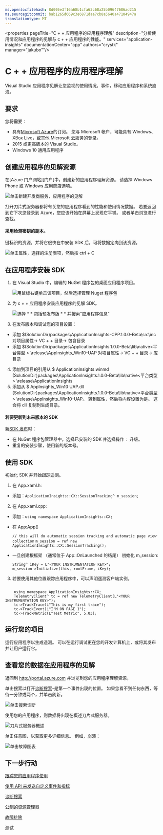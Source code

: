 ```yaml
---
ms.openlocfilehash: 8d005e3f16a68b1cfa63c68a25b09647686ad215
ms.sourcegitcommit: bab1265d669c3e6871daa7cb8a5640a47104947a
translationtype: MT
---
```

<properties 
    pageTitle="C + + 应用程序的应用程序理解" 
    description="分析使用情况和应用程序的见解与 c + + 应用程序的性能。" 
    services="application-insights" 
    documentationCenter="cpp"
    authors="crystk" 
    manager="jakubo""/>

<tags 
    ms.service="application-insights" 
    ms.workload="mobile" 
    ms.tgt_pltfrm="universal" 
    ms.devlang="na" 
    ms.topic="article" 
    ms.date="06/03/2015" 
    ms.author="crystk"/>

# C + + 应用程序的应用程序理解

Visual Studio 应用程序见解让您监视的使用情况，事件，移动应用程序和系统崩溃。

## 要求

您将需要︰

* 具有[Microsoft Azure](http://azure.com)的订阅。 您与 Microsoft 帐户，可能具有 Windows、 XBox Live，或其他 Microsoft 云服务的登录。
* 2015 或更高版本的 Visual Studio。
* Windows 10 通用应用程序

## 创建应用程序的见解资源

在[Azure 门户网站][门户]中，创建新的应用程序理解资源。 请选择 Windows Phone 或 Windows 应用商店选项。

![单击新建开发商服务，应用程序的见解](./media/app-insights-windows-cpp/01-universal.png)

打开刀片式服务器都将有关您的应用程序看到的性能和使用情况数据。 若要返回到它下次您登录到 Azure，您应该开始在屏幕上发现它平铺。 或者单击浏览进行查找。

####  采用检测密钥的副本。

键标识的资源，并将它很快在中安装 SDK 后，可将数据定向到该资源。

![单击属性，选择的注册表项，然后按 ctrl + C](./media/app-insights-windows-cpp/02-props-asp.png)

## <a name="sdk"></a> 在应用程序安装 SDK


1. 在 Visual Studio 中，编辑的 NuGet 程序包的桌面应用程序项目。

    ![用鼠标右键单击该项目，然后选择管理 Nuget 程序包](./media/app-insights-windows-cpp/03-nuget.png)

2. 为 c + + 应用程序安装应用程序的见解 SDK。

    ![选择 * * 包括预发布版 * * 并搜索"应用程序信息"](./media/app-insights-windows-cpp/04-nuget.png)

3. 在发布版本和调试您的项目设置︰ 
  - 添加 $(SolutionDir)packages\ApplicationInsights-CPP.1.0.0-Beta\src\inc 对项目属性-> VC + + 目录-> 包含目录
  - 添加 $(SolutionDir)packages\ApplicationInsights.1.0.0-Beta\lib\native\<平台类型 > \release\AppInsights_Win10-UAP 对项目属性-> VC + + 目录-> 库目录

4. 添加到项目的引用从 $ ApplicationInsights.winmd (SolutionDir)packages\ApplicationInsights.1.0.0-Beta\lib\native\<平台类型 > \release\ApplicationInsights
5. 添加从 $ AppInsights_Win10 UAP.dll (SolutionDir)packages\ApplicationInsights.1.0.0-Beta\lib\native\<平台类型 > \release\AppInsights_Win10-UAP。 转到属性，然后将内容设置为是。 这会将 dll 复制到生成目录。


#### 若要更新到未来版本的 SDK

新[SDK 发布](app-insights-release-notes-windows-cpp.md)时︰

* 在 NuGet 程序包管理器中，选择已安装的 SDK 并选择操作︰ 升级。
* 重复的安装步骤，使用新的版本号。

## 使用 SDK

初始化 SDK 并开始跟踪遥测。

1. 在 App.xaml.h: 
  - 添加︰`ApplicationInsights::CX::SessionTracking^ m_session;`
2. 在 App.xaml.cpp:
  - 添加︰`using namespace ApplicationInsights::CX;`

  - 在 App:App()
    
     `// this will do automatic session tracking and automatic page view collection`
     `m_session = ref new ApplicationInsights::CX::SessionTracking();`

  - 一旦创建根框架 （通常位于 App::OnLaunched 的结尾） 初始化 m_session:
    
    ```
    String^ iKey = L"<YOUR INSTRUMENTATION KEY>";
    m_session->Initialize(this, rootFrame, iKey);
    ```

3. 若要使用其他位置跟踪应用程序中，可以声明遥测客户端实例。


```

    using namespace ApplicationInsights::CX;
    TelemetryClient^ tc = ref new TelemetryClient(L"<YOUR INSTRUMENTATION KEY>");
    tc->TrackTrace(L"This is my first trace");
    tc->TrackEvent(L"I'M ON PAGE 1");
    tc->TrackMetric(L"Test Metric", 5.03);
```


## <a name="run"></a> 运行您的项目

运行应用程序以生成遥测。 可以在运行调试更在您的开发计算机上，或将其发布并让用户运行它。

## 查看您的数据在应用程序的见解

返回到 http://portal.azure.com 并浏览到您的应用程序理解资源。

单击搜索以打开[诊断搜索][诊断]-是第一个事件出现的位置。 如果您看不到任何东西，等待一分钟或两个，并单击刷新。

![单击搜索诊断](./media/app-insights-windows-cpp/21-search.png)

使用您的应用程序，则数据将出现在概述刀片式服务器。

![刀片式服务器概述](./media/app-insights-windows-cpp/22-oview.png)

单击任意图，以获取更多详细信息。 例如，崩溃︰

![单击故障图表](./media/app-insights-windows-cpp/23-crashes.png)


## <a name="usage"></a>下一步行动

[跟踪您的应用程序使用][跟踪]

[使用 API 来发送自定义事件和指标][api]

[诊断搜索][诊断]

[公制的资源管理器][指标]

[故障排除][通过]



<!--Link references-->

[api]: app-insights-api-custom-events-metrics.md
[诊断]: app-insights-diagnostic-search.md
[指标]: app-insights-metrics-explorer.md
[门户网站]: http://portal.azure.com/
[通过]: app-insights-troubleshoot-faq.md
[跟踪]: app-insights-api-custom-events-metrics.md

 

测试
